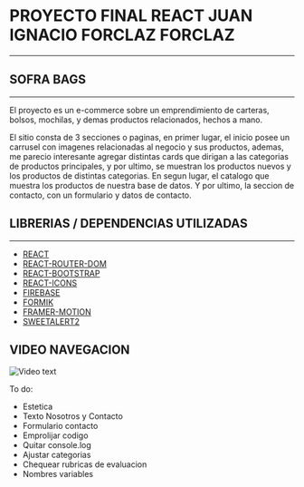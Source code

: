 # PROYECTO FINAL REACT JUAN IGNACIO FORCLAZ FORCLAZ
***
## SOFRA BAGS
***
El proyecto es un e-commerce sobre un emprendimiento de carteras, bolsos, mochilas, y demas productos relacionados, hechos a mano. 

El sitio consta de 3 secciones o paginas, en primer lugar, el inicio posee un carrusel con imagenes relacionadas al negocio y sus productos, ademas, me parecio interesante agregar distintas cards que dirigan a las categorias de productos principales, y por ultimo, se muestran los productos nuevos y los productos de distintas categorias. En segun lugar, el catalogo que muestra los productos de nuestra base de datos. Y por ultimo, la seccion de contacto, con un formulario y datos de contacto.

## LIBRERIAS / DEPENDENCIAS UTILIZADAS
***
* [REACT](https://es.reactjs.org/)
* [REACT-ROUTER-DOM](https://v5.reactrouter.com/web/guides/quick-start)
* [REACT-BOOTSTRAP](https://react-bootstrap.github.io/)
* [REACT-ICONS](https://react-icons.github.io/react-icons/search)
* [FIREBASE](https://console.firebase.google.com/u/0/)
* [FORMIK](https://formik.org/)
* [FRAMER-MOTION](https://www.framer.com/motion/)
* [SWEETALERT2](https://sweetalert2.github.io/recipe-gallery/sweetalert2-react.html)

## VIDEO NAVEGACION
![Video text]('')

To do:
- Estetica
- Texto Nosotros y Contacto
- Formulario contacto
- Emprolijar codigo
- Quitar console.log
- Ajustar categorias
- Chequear rubricas de evaluacion
- Nombres variables